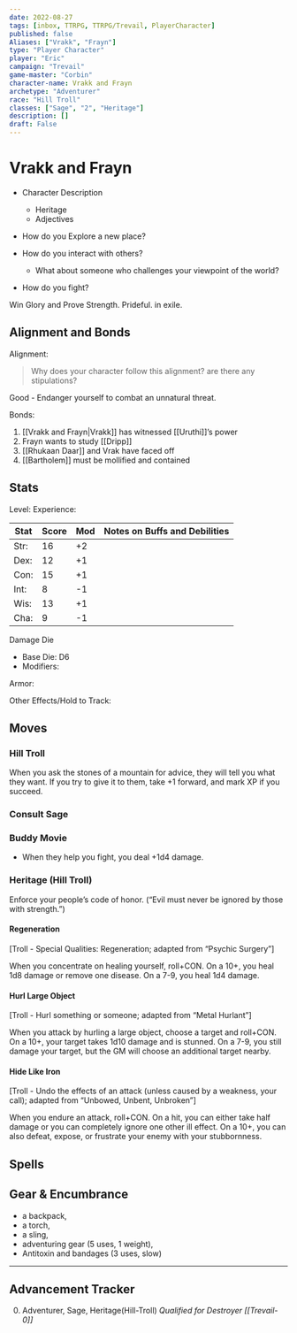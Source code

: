 ```yaml
---
date: 2022-08-27
tags: [inbox, TTRPG, TTRPG/Trevail, PlayerCharacter]
published: false
Aliases: ["Vrakk", "Frayn"]
type: "Player Character"
player: "Eric"
campaign: "Trevail"
game-master: "Corbin"
character-name: Vrakk and Frayn
archetype: "Adventurer"
race: "Hill Troll"
classes: ["Sage", "2", "Heritage"]
description: []
draft: False
---
```


# Vrakk and Frayn

- Character Description
  - Heritage
  - Adjectives

- How do you Explore a new place?
- How do you interact with others?
  - What about someone who challenges your viewpoint of the world?
- How do you fight?

Win Glory and Prove Strength. Prideful. in exile.

## Alignment and Bonds

Alignment: 
  > Why does your character follow this alignment? are there any stipulations?

Good - Endanger yourself to combat an unnatural threat.

Bonds:

1. [[Vrakk and Frayn|Vrakk]] has witnessed [[Uruthi]]’s power
2. Frayn wants to study [[Dripp]]
3. [[Rhukaan Daar]] and Vrak have faced off
4. [[Bartholem]] must be mollified and contained


## Stats

Level:
Experience:

| Stat | Score | Mod | Notes on Buffs and Debilities                                      |
| ---- | ----- | --- | ------------------------------------------------------------------ |
| Str: | 16     | +2   |                                                                    |
| Dex: | 12    | +1  | 
| Con: | 15    | +1  |                                                                    |
| Int: | 8    | -1  |                                                                    |
| Wis: | 13    | +1  |                                                                    |
| Cha: | 9     | -1  |                                                                    |

Damage Die
- Base Die: D6
- Modifiers:

Armor:

Other Effects/Hold to Track:

## Moves

### Hill Troll

When you ask the stones of a mountain for advice, they will tell you what they want. If you try to give it to them, take +1 forward, and mark XP if you succeed.

### Consult Sage

### Buddy Movie

-   When they help you fight, you deal +1d4 damage.

### Heritage (Hill Troll)

Enforce your people’s code of honor. (“Evil must never be ignored by those with strength.”)

#### Regeneration

[Troll - Special Qualities: Regeneration; adapted from “Psychic Surgery”]

When you concentrate on healing yourself, roll+CON. On a 10+, you heal 1d8 damage or remove one disease. On a 7-9, you heal 1d4 damage.

#### Hurl Large Object

[Troll - Hurl something or someone; adapted from “Metal Hurlant”]

When you attack by hurling a large object, choose a target and roll+CON. On a 10+, your target takes 1d10 damage and is stunned. On a 7-9, you still damage your target, but the GM will choose an additional target nearby.

#### Hide Like Iron

[Troll - Undo the effects of an attack (unless caused by a weakness, your call); adapted from “Unbowed, Unbent, Unbroken”]

When you endure an attack, roll+CON. On a hit, you can either take half damage or you can completely ignore one other ill effect. On a 10+, you can also defeat, expose, or frustrate your enemy with your stubbornness.

## Spells

## Gear & Encumbrance

- a backpack, 
- a torch, 
- a sling,
- adventuring gear (5 uses, 1 weight),
- Antitoxin and bandages (3 uses, slow)

---

## Advancement Tracker

0. Adventurer, Sage, Heritage(Hill-Troll)
*Qualified for Destroyer [[Trevail-0]]*